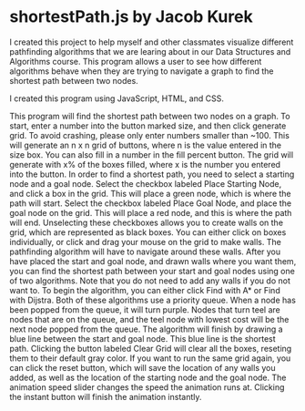 # shortestPath.js by Jacob Kurek

I created this project to help myself and other classmates visualize different pathfinding algorithms that we are 
learing about in our Data Structures and Algorithms course. This program allows a user to see how different algorithms
behave when they are trying to navigate a graph to find the shortest path between two nodes. 

I created this program using JavaScript, HTML, and CSS. 

This program will find the shortest path between two nodes on a graph. To start, enter a number into the button marked size, and then click generate grid. 
To avoid crashing, please only enter numbers smaller than ~100. This will generate an n x n grid of buttons, where n is the value entered in the size box. You can
also fill in a number in the fill percent button. The grid will generate with x% of the boxes filled, where x is the number you entered into the button. 
In order to find a shortest path, you need to select a starting node and a goal node. Select the checkbox labeled Place Starting Node, and click a box in the grid. 
This will place a green node, which is where the path will start.  Select the checkbox labeled Place Goal Node, and place the goal node on the grid. This will place 
a red node, and this is where the path will end. Unselecting these checkboxes allows you to create walls on the grid, which are represented as black boxes. You can either 
click on boxes individually, or click and drag your mouse on the grid to make walls. The pathfinding algorithm will have to navigate around these walls. After you have
placed the start and goal node, and drawn walls where you want them, you can find the shortest path between your start and goal nodes using one of two algorithms. 
Note that you do not need to add any walls if you do not want to. To begin the algorithm, you can either click Find with A* or Find with Dijstra. Both of these algorithms 
use a priority queue. When a node has been popped from the queue, it will turn purple. Nodes that turn teel are nodes that are on the queue, and the teel node with lowest
cost will be the next node popped from the queue. The algorithm will finish by drawing a blue line between the start and goal node. This blue line is the shortest path.
Clicking the button labeled Clear Grid will clear all the boxes, reseting them to their default gray color. If you want to run the same grid again, you can click the reset 
button, which will save the location of any walls you added, as well as the location of the starting node and the goal node. The animation speed slider changes the speed the
animation runs at. Clicking the instant button will finish the animation instantly. 



